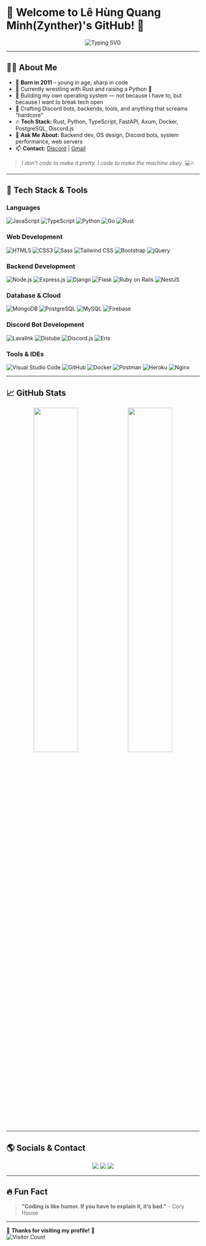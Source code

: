 # **🌟 Welcome to Lê Hùng Quang Minh(Zynther)'s GitHub! 🚀**  
<div align="center">
  <img src="https://readme-typing-svg.demolab.com?font=Fira+Code&pause=1000&color=00FFFF&center=true&width=550&lines=Welcome+to+my+GitHub!;I+love+coding!;Creating+amazing+projects!;Exploring+new+technologies!;I+am+Zynther" alt="Typing SVG" />
</div>  

---

## **👨‍💻 About Me**

* 🧠 **Born in 2011** – young in age, sharp in code
* 🦀 Currently wrestling with Rust and raising a Python 🐍
* 🧬 Building my own operating system — not because I have to, but because I want to break tech open
* 🤖 Crafting Discord bots, backends, tools, and anything that screams "hardcore"
* 🔥 **Tech Stack:** Rust, Python, TypeScript, FastAPI, Axum, Docker, PostgreSQL, Discord.js
* 💬 **Ask Me About:** Backend dev, OS design, Discord bots, system performance, web servers
* 📫 **Contact:** [Discord](https://discord.com/users/866847283421511702) | [Gmail](mailto:zyntherdev@gmail.com)

> *I don't code to make it pretty. I code to make the machine obey.* 💻🔥


---

## **🚀 Tech Stack & Tools**  
### **Languages**  
![JavaScript](https://img.shields.io/badge/-JavaScript-F7DF1E?style=for-the-badge&logo=javascript&logoColor=black) ![TypeScript](https://img.shields.io/badge/-TypeScript-3178C6?style=for-the-badge&logo=typescript&logoColor=white) ![Python](https://img.shields.io/badge/-Python-3776AB?style=for-the-badge&logo=python&logoColor=white) ![Go](https://img.shields.io/badge/-Go-00ADD8?style=for-the-badge&logo=go&logoColor=white) ![Rust](https://img.shields.io/badge/-Rust-000000?style=for-the-badge&logo=rust&logoColor=white)

### **Web Development**  
![HTML5](https://img.shields.io/badge/-HTML5-E34F26?style=for-the-badge&logo=html5&logoColor=white) ![CSS3](https://img.shields.io/badge/-CSS3-1572B6?style=for-the-badge&logo=css3&logoColor=white) ![Sass](https://img.shields.io/badge/-Sass-CC6699?style=for-the-badge&logo=sass&logoColor=white) ![Tailwind CSS](https://img.shields.io/badge/-Tailwind_CSS-06B6D4?style=for-the-badge&logo=tailwind-css&logoColor=white) ![Bootstrap](https://img.shields.io/badge/-Bootstrap-7952B3?style=for-the-badge&logo=bootstrap&logoColor=white) ![jQuery](https://img.shields.io/badge/-jQuery-0769AD?style=for-the-badge&logo=jquery&logoColor=white)  

### **Backend Development**  
![Node.js](https://img.shields.io/badge/-Node.js-339933?style=for-the-badge&logo=node.js&logoColor=white) ![Express.js](https://img.shields.io/badge/-Express.js-000000?style=for-the-badge&logo=express&logoColor=white) ![Django](https://img.shields.io/badge/-Django-092E20?style=for-the-badge&logo=django&logoColor=white) ![Flask](https://img.shields.io/badge/-Flask-000000?style=for-the-badge&logo=flask&logoColor=white) ![Ruby on Rails](https://img.shields.io/badge/-Ruby_on_Rails-CC0000?style=for-the-badge&logo=ruby-on-rails&logoColor=white) ![NestJS](https://img.shields.io/badge/-NestJS-E0234E?style=for-the-badge&logo=nestjs&logoColor=white)  

### **Database & Cloud**  
![MongoDB](https://img.shields.io/badge/-MongoDB-47A248?style=for-the-badge&logo=mongodb&logoColor=white) ![PostgreSQL](https://img.shields.io/badge/-PostgreSQL-4169E1?style=for-the-badge&logo=postgresql&logoColor=white) ![MySQL](https://img.shields.io/badge/-MySQL-4479A1?style=for-the-badge&logo=mysql&logoColor=white) ![Firebase](https://img.shields.io/badge/-Firebase-FFCA28?style=for-the-badge&logo=firebase&logoColor=white)

### **Discord Bot Development**  
![Lavalink](https://img.shields.io/badge/-Lavalink-FF0000?style=for-the-badge&logo=java&logoColor=white) ![Distube](https://img.shields.io/badge/-Distube-0088CC?style=for-the-badge&logo=discord&logoColor=white) ![Discord.js](https://img.shields.io/badge/-Discord.js-5865F2?style=for-the-badge&logo=discord&logoColor=white) ![Eris](https://img.shields.io/badge/-Eris-99AAB5?style=for-the-badge&logo=discord&logoColor=white)  

### **Tools & IDEs**  
![Visual Studio Code](https://img.shields.io/badge/-VS%20Code-007ACC?style=for-the-badge&logo=visual-studio-code&logoColor=white) ![GitHub](https://img.shields.io/badge/-GitHub-181717?style=for-the-badge&logo=github&logoColor=white) ![Docker](https://img.shields.io/badge/-Docker-2496ED?style=for-the-badge&logo=docker&logoColor=white) ![Postman](https://img.shields.io/badge/-Postman-FF6C37?style=for-the-badge&logo=postman&logoColor=white) ![Heroku](https://img.shields.io/badge/-Heroku-430098?style=for-the-badge&logo=heroku&logoColor=white) ![Nginx](https://img.shields.io/badge/-Nginx-009639?style=for-the-badge&logo=nginx&logoColor=white)  

---

## **📈 GitHub Stats**  
<div align="center">
  <img src="https://github-readme-stats.vercel.app/api?username=lehungquangminh&show_icons=true&theme=radical" width="48%" />
  <img src="https://github-readme-stats.vercel.app/api/top-langs/?username=lehungquangminh&layout=compact&theme=radical" width="48%" />
</div>  

---

## **🌎 Socials & Contact**  
<p align="center">
  <a href="https://github.com/quangminhlh"><img src="https://img.shields.io/badge/-GitHub-181717?style=for-the-badge&logo=github&logoColor=white"></a>
  <a href="https://discord.com/users/866847283421511702"><img src="https://img.shields.io/badge/-Discord-5865F2?style=for-the-badge&logo=discord&logoColor=white"></a>
  <a href="mailto:zyntherdev@gmail.com"><img src="https://img.shields.io/badge/-Email-D14836?style=for-the-badge&logo=gmail&logoColor=white"></a>
</p>  

---

## **🔥 Fun Fact**
> **"Coding is like humor. If you have to explain it, it’s bad."** - Cory House  

---

💖 **Thanks for visiting my profile!** 🚀  
![Visitor Count](https://komarev.com/ghpvc/?username=Zynther&color=blue)  
